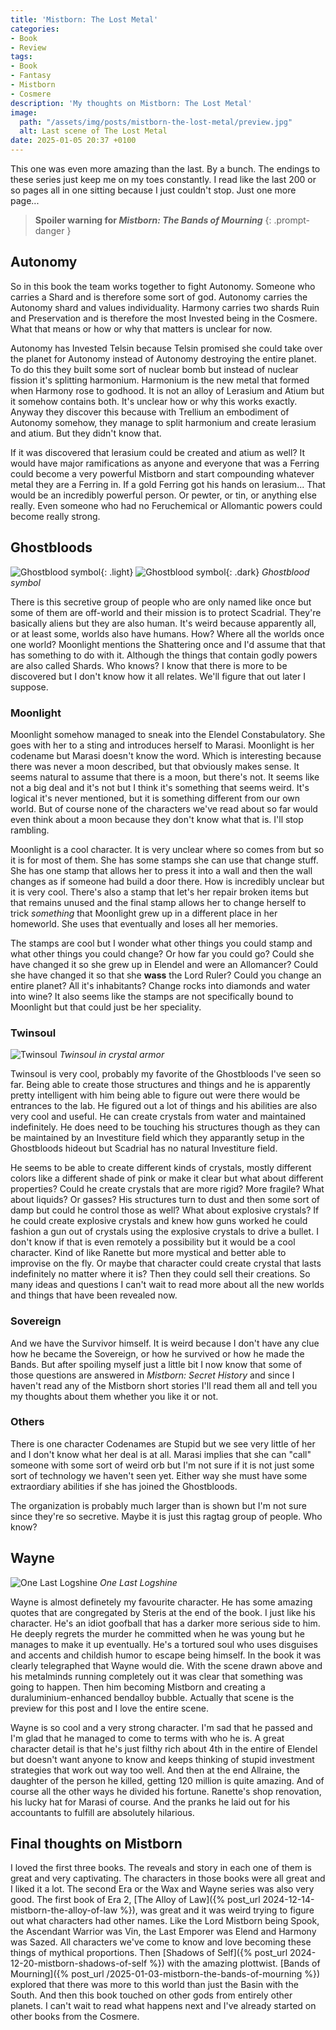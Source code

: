 ```yaml
---
title: 'Mistborn: The Lost Metal'
categories:
- Book
- Review
tags:
- Book
- Fantasy
- Mistborn
- Cosmere
description: 'My thoughts on Mistborn: The Lost Metal'
image:
  path: "/assets/img/posts/mistborn-the-lost-metal/preview.jpg"
  alt: Last scene of The Lost Metal
date: 2025-01-05 20:37 +0100
---
```

This one was even more amazing than the last. By a bunch. The endings to these series just keep me on my toes constantly. I read like the last 200 or so pages all in one sitting because I just couldn't stop. Just one more page...

> **Spoiler warning for *Mistborn: The Bands of Mourning***
{: .prompt-danger }

## Autonomy

So in this book the team works together to fight Autonomy. Someone who carries a Shard and is therefore some sort of god. Autonomy carries the Autonomy shard and values individuality. Harmony carries two shards Ruin and Preservation and is therefore the most Invested being in the Cosmere. What that means or how or why that matters is unclear for now.

Autonomy has Invested Telsin because Telsin promised she could take over the planet for Autonomy instead of Autonomy destroying the entire planet. To do this they built some sort of nuclear bomb but instead of nuclear fission it's splitting harmonium. Harmonium is the new metal that formed when Harmony rose to godhood. It is not an alloy of Lerasium and Atium but it somehow contains both. It's unclear how or why this works exactly. Anyway they discover this because with Trellium an embodiment of Autonomy somehow, they manage to split harmonium and create lerasium and atium. But they didn't know that.

If it was discovered that lerasium could be created and atium as well? It would have major ramifications as anyone and everyone that was a Ferring could become a very powerful Mistborn and start compounding whatever metal they are a Ferring in. If a gold Ferring got his hands on lerasium... That would be an incredibly powerful person. Or pewter, or tin, or anything else really. Even someone who had no Feruchemical or Allomantic powers could become really strong.

## Ghostbloods

![Ghostblood symbol](/assets/img/posts/mistborn-the-lost-metal/ghostblood.png){: .light}
![Ghostblood symbol](/assets/img/posts/mistborn-the-lost-metal/ghostblood_dark.png){: .dark}
_Ghostblood symbol_

There is this secretive group of people who are only named like once but some of them are off-world and their mission is to protect Scadrial. They're basically aliens but they are also human. It's weird because apparently all, or at least some, worlds also have humans. How? Where all the worlds once one world? Moonlight mentions the Shattering once and I'd assume that that has something to do with it. Although the things that contain godly powers are also called Shards. Who knows? I know that there is more to be discovered but I don't know how it all relates. We'll figure that out later I suppose.

### Moonlight

Moonlight somehow managed to sneak into the Elendel Constabulatory. She goes with her to a sting and introduces herself to Marasi. Moonlight is her codename but Marasi doesn't know the word. Which is interesting because there was never a moon described, but that obviously makes sense. It seems natural to assume that there is a moon, but there's not. It seems like not a big deal and it's not but I think it's something that seems weird. It's logical it's never mentioned, but it is something different from our own world. But of course none of the characters we've read about so far would even think about a moon because they don't know what that is. I'll stop rambling.

Moonlight is a cool character. It is very unclear where so comes from but so it is for most of them. She has some stamps she can use that change stuff. She has one stamp that allows her to press it into a wall and then the wall changes as if someone had build a door there. How is incredibly unclear but it is very cool. There's also a stamp that let's her repair broken items but that remains unused and the final stamp allows her to change herself to trick *something* that Moonlight grew up in a different place in her homeworld. She uses that eventually and loses all her memories.

The stamps are cool but I wonder what other things you could stamp and what other things you could change? Or how far you could go? Could she have changed it so she grew up in Elendel and were an Allomancer? Could she have changed it so that she **wass** the Lord Ruler? Could you change an entire planet? All it's inhabitants? Change rocks into diamonds and water into wine? It also seems like the stamps are not specifically bound to Moonlight but that could just be her speciality.

### Twinsoul

![Twinsoul](/assets/img/posts/mistborn-the-lost-metal/twinsoul.jpg)
_Twinsoul in crystal armor_

Twinsoul is very cool, probably my favorite of the Ghostbloods I've seen so far. Being able to create those structures and things and he is apparently pretty intelligent with him being able to figure out were there would be entrances to the lab. He figured out a lot of things and his abilities are also very cool and useful. He can create crystals from water and maintained indefinitely. He does need to be touching his structures though as they can be maintained by an Investiture field which they apparantly setup in the Ghostbloods hideout but Scadrial has no natural Investiture field.

He seems to be able to create different kinds of crystals, mostly different colors like a different shade of pink or make it clear but what about different properties? Could he create crystals that are more rigid? More fragile? What about liquids? Or gasses? His structures turn to dust and then some sort of damp but could he control those as well? What about explosive crystals? If he could create explosive crystals and knew how guns worked he could fashion a gun out of crystals using the explosive crystals to drive a bullet. I don't know if that is even remotely a possibility but it would be a cool character. Kind of like Ranette but more mystical and better able to improvise on the fly. Or maybe that character could create crystal that lasts indefinitely no matter where it is? Then they could sell their creations. So many ideas and questions I can't wait to read more about all the new worlds and things that have been revealed now.

### Sovereign

And we have the Survivor himself. It is weird because I don't have any clue how he became the Sovereign, or how he survived or how he made the Bands. But after spoiling myself just a little bit I now know that some of those questions are answered in *Mistborn: Secret History* and since I haven't read any of the Mistborn short stories I'll read them all and tell you my thoughts about them whether you like it or not.

### Others

There is one character Codenames are Stupid but we see very little of her and I don't know what her deal is at all. Marasi implies that she can "call" someone with some sort of weird orb but I'm not sure if it is not just some sort of technology we haven't seen yet. Either way she must have some extraordiary abilities if she has joined the Ghostbloods.

The organization is probably much larger than is shown but I'm not sure since they're so secretive. Maybe it is just this ragtag group of people. Who know?

## Wayne

![One Last Logshine](/assets/img/posts/mistborn-the-lost-metal/wayne.png)
_One Last Logshine_

Wayne is almost definetely my favourite character. He has some amazing quotes that are congregated by Steris at the end of the book. I just like his character. He's an idiot goofball that has a darker more serious side to him. He deeply regrets the murder he committed when he was young but he manages to make it up eventually. He's a tortured soul who uses disguises and accents and childish humor to escape being himself. In the book it was clearly telegraphed that Wayne would die. With the scene drawn above and his metalminds running completely out it was clear that something was going to happen. Then him becoming Mistborn and creating a duraluminium-enhanced bendalloy bubble. Actually that scene is the preview for this post and I love the entire scene.

Wayne is so cool and a very strong character. I'm sad that he passed and I'm glad that he managed to come to terms with who he is. A great character detail is that he's just filthy rich about 4th in the entire of Elendel but doesn't want anyone to know and keeps thinking of stupid investment strategies that work out way too well. And then at the end Allraine, the daughter of the person he killed, getting 120 million is quite amazing. And of course all the other ways he divided his fortune. Ranette's shop renovation, his lucky hat for Marasi of course. And the pranks he laid out for his accountants to fulfill are absolutely hilarious.

## Final thoughts on Mistborn

I loved the first three books. The reveals and story in each one of them is great and very captivating. The characters in those books were all great and I liked it a lot. The second Era or the Wax and Wayne series was also very good. The first book of Era 2, [The Alloy of Law]({% post_url 2024-12-14-mistborn-the-alloy-of-law %}), was great and it was weird trying to figure out what characters had other names. Like the Lord Mistborn being Spook, the Ascendant Warrior was Vin, the Last Emporer was Elend and Harmony was Sazed. All characters we've come to know and love becoming these things of mythical proportions. Then [Shadows of Self]({% post_url 2024-12-20-mistborn-shadows-of-self %}) with the amazing plottwist. [Bands of Mourning]({% post_url /2025-01-03-mistborn-the-bands-of-mourning %}) explored that there was more to this world than just the Basin with the South. And then this book touched on other gods from entirely other planets. I can't wait to read what happens next and I've already started on other books from the Cosmere.
